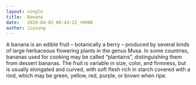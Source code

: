 ```yaml
---
layout: single
title:  Banana
date:   2020-04-02 00:43:22 +0900
author: Jiyoung
---
```

A banana is an edible fruit – botanically a berry – produced by several kinds of large herbaceous flowering plants in the genus Musa.
In some countries, bananas used for cooking may be called “plantains”, distinguishing them from dessert bananas. The fruit is variable in size, color, and firmness, but is usually elongated and curved, with soft flesh rich in starch covered with a rind, which may be green, yellow, red, purple, or brown when ripe.